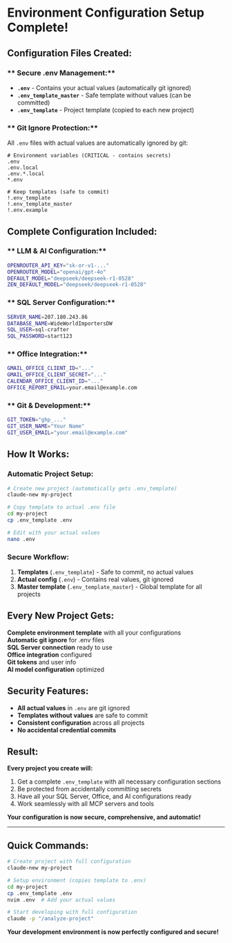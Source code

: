 #  Environment Configuration Setup Complete!

##  **Configuration Files Created:**

### ** Secure .env Management:**
- **`.env`** - Contains your actual values (automatically git ignored)
- **`.env_template_master`** - Safe template without values (can be committed)
- **`.env_template`** - Project template (copied to each new project)

### ** Git Ignore Protection:**
All `.env` files with actual values are automatically ignored by git:
```gitignore
# Environment variables (CRITICAL - contains secrets)
.env
.env.local
.env.*.local
*.env

# Keep templates (safe to commit)
!.env_template
!.env_template_master
!.env.example
```

##  **Complete Configuration Included:**

### ** LLM & AI Configuration:**
```bash
OPENROUTER_API_KEY="sk-or-v1-..."
OPENROUTER_MODEL="openai/gpt-4o"
DEFAULT_MODEL="deepseek/deepseek-r1-0528"
ZEN_DEFAULT_MODEL="deepseek/deepseek-r1-0528"
```

### ** SQL Server Configuration:**
```bash
SERVER_NAME=207.180.243.86
DATABASE_NAME=WideWorldImportersDW
SQL_USER=sql-crafter
SQL_PASSWORD=start123
```

### ** Office Integration:**
```bash
GMAIL_OFFICE_CLIENT_ID="..."
GMAIL_OFFICE_CLIENT_SECRET="..."
CALENDAR_OFFICE_CLIENT_ID="..."
OFFICE_REPORT_EMAIL=your.email@example.com
```

### ** Git & Development:**
```bash
GIT_TOKEN="ghp_..."
GIT_USER_NAME="Your Name"
GIT_USER_EMAIL="your.email@example.com"
```

##  **How It Works:**

### **Automatic Project Setup:**
```bash
# Create new project (automatically gets .env_template)
claude-new my-project

# Copy template to actual .env file
cd my-project
cp .env_template .env

# Edit with your actual values
nano .env
```

### **Secure Workflow:**
1. **Templates** (`.env_template`) - Safe to commit, no actual values
2. **Actual config** (`.env`) - Contains real values, git ignored
3. **Master template** (`.env_template_master`) - Global template for all projects

##  **Every New Project Gets:**

 **Complete environment template** with all your configurations  
 **Automatic git ignore** for .env files  
 **SQL Server connection** ready to use  
 **Office integration** configured  
 **Git tokens** and user info  
 **AI model configuration** optimized  

##  **Security Features:**

- **All actual values** in `.env` are git ignored
- **Templates without values** are safe to commit
- **Consistent configuration** across all projects
- **No accidental credential commits**

##  **Result:**

**Every project you create will:**
1. Get a complete `.env_template` with all necessary configuration sections
2. Be protected from accidentally committing secrets
3. Have all your SQL Server, Office, and AI configurations ready
4. Work seamlessly with all MCP servers and tools

**Your configuration is now secure, comprehensive, and automatic!** 

---

##  **Quick Commands:**

```bash
# Create project with full configuration
claude-new my-project

# Setup environment (copies template to .env)
cd my-project
cp .env_template .env
nvim .env  # Add your actual values

# Start developing with full configuration
claude -p "/analyze-project"
```

**Your development environment is now perfectly configured and secure!** 
